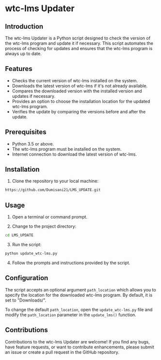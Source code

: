 # wtc-lms Updater

## Introduction
The wtc-lms Updater is a Python script designed to check the version of the wtc-lms program and update it if necessary. This script automates the process of checking for updates and ensures that the wtc-lms program is always up to date.

## Features
- Checks the current version of wtc-lms installed on the system.
- Downloads the latest version of wtc-lms if it's not already available.
- Compares the downloaded version with the installed version and updates if necessary.
- Provides an option to choose the installation location for the updated wtc-lms program.
- Verifies the update by comparing the versions before and after the update.

## Prerequisites
- Python 3.5 or above.
- The wtc-lms program must be installed on the system.
- Internet connection to download the latest version of wtc-lms.

## Installation
1. Clone the repository to your local machine:
```bash
https://github.com/Dumisani21/LMS_UPDATE.git
```


## Usage
1. Open a terminal or command prompt.

2. Change to the project directory:
```bash
cd LMS_UPDATE
```

3. Run the script:

```bash
python update_wtc-lms.py
```

4. Follow the prompts and instructions provided by the script.

## Configuration
The script accepts an optional argument `path_location` which allows you to specify the location for the downloaded wtc-lms program. By default, it is set to "Downloads/".

To change the default `path_location`, open the `update_wtc-lms.py` file and modify the `path_location` parameter in the `update_lms()` function.

## Contributions
Contributions to the wtc-lms Updater are welcome! If you find any bugs, have feature requests, or want to contribute enhancements, please submit an issue or create a pull request in the GitHub repository.
